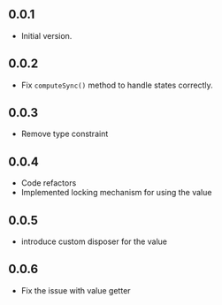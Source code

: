 ## 0.0.1

- Initial version.

## 0.0.2

- Fix `computeSync()` method to handle states correctly.

## 0.0.3

- Remove type constraint

## 0.0.4

- Code refactors
- Implemented locking mechanism for using the value

## 0.0.5

- introduce custom disposer for the value

## 0.0.6

- Fix the issue with value getter
